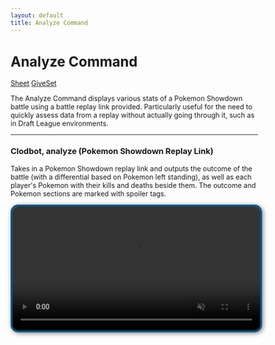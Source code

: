 ```yaml
---
layout: default
title: Analyze Command
---
```


<div class="other_commands">
  <h1>Analyze Command</h1>
  <div>
    <a href="https://clodbot.com/sheet" target="_blank" class="command">Sheet</a>
    <a href="https://clodbot.com/giveset" target="_blank" class="command">GiveSet</a>
  </div>
</div>

The Analyze Command displays various stats of a Pokemon Showdown battle using a battle replay link provided. Particularly useful for the need to quickly assess data from a replay without actually going through it, such as in Draft League environments.

<hr class="line">

### Clodbot, analyze (Pokemon Showdown Replay Link)

Takes in a Pokemon Showdown replay link and outputs the outcome of the battle (with a differential based on Pokemon left standing), as well as each player's Pokemon with their kills and deaths beside them. The outcome and Pokemon sections are marked with spoiler tags.

<video src="assets/videos/Analyze.mp4" style="width:100%; height:auto; border: 4px solid #005682; border-radius: 15px; box-shadow: 2px 2px 10px rgba(0,0,0,0.5);" autoplay loop muted playsinline></video>
